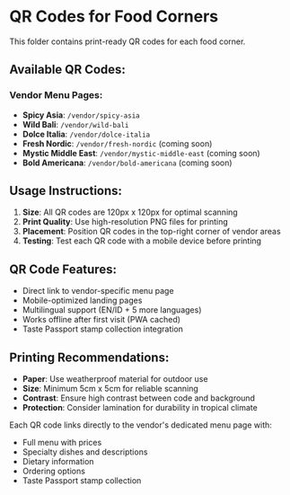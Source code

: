 # QR Codes for Food Corners

This folder contains print-ready QR codes for each food corner.

## Available QR Codes:

### Vendor Menu Pages:

- **Spicy Asia**: `/vendor/spicy-asia`
- **Wild Bali**: `/vendor/wild-bali`
- **Dolce Italia**: `/vendor/dolce-italia`
- **Fresh Nordic**: `/vendor/fresh-nordic` (coming soon)
- **Mystic Middle East**: `/vendor/mystic-middle-east` (coming soon)
- **Bold Americana**: `/vendor/bold-americana` (coming soon)

## Usage Instructions:

1. **Size**: All QR codes are 120px x 120px for optimal scanning
2. **Print Quality**: Use high-resolution PNG files for printing
3. **Placement**: Position QR codes in the top-right corner of vendor areas
4. **Testing**: Test each QR code with a mobile device before printing

## QR Code Features:

- Direct link to vendor-specific menu page
- Mobile-optimized landing pages
- Multilingual support (EN/ID + 5 more languages)
- Works offline after first visit (PWA cached)
- Taste Passport stamp collection integration

## Printing Recommendations:

- **Paper**: Use weatherproof material for outdoor use
- **Size**: Minimum 5cm x 5cm for reliable scanning
- **Contrast**: Ensure high contrast between code and background
- **Protection**: Consider lamination for durability in tropical climate

Each QR code links directly to the vendor's dedicated menu page with:

- Full menu with prices
- Specialty dishes and descriptions
- Dietary information
- Ordering options
- Taste Passport stamp collection
